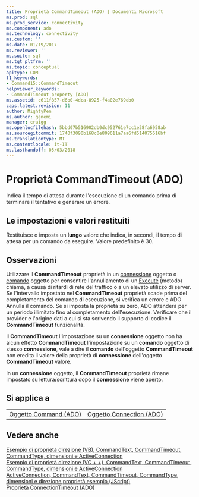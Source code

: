 ```yaml
---
title: Proprietà CommandTimeout (ADO) | Documenti Microsoft
ms.prod: sql
ms.prod_service: connectivity
ms.component: ado
ms.technology: connectivity
ms.custom: ''
ms.date: 01/19/2017
ms.reviewer: ''
ms.suite: sql
ms.tgt_pltfrm: ''
ms.topic: conceptual
apitype: COM
f1_keywords:
- Command15::CommandTimeout
helpviewer_keywords:
- CommandTimeout property [ADO]
ms.assetid: c611f857-d6b0-4dca-8925-f4a02e769eb0
caps.latest.revision: 11
author: MightyPen
ms.author: genemi
manager: craigg
ms.openlocfilehash: 5bbd07b516902db0dc952761e7cc1e38fa6958ab
ms.sourcegitcommit: 1740f3090b168c0e809611a7aa6fd514075616bf
ms.translationtype: MT
ms.contentlocale: it-IT
ms.lasthandoff: 05/03/2018
---
```

# <a name="commandtimeout-property-ado"></a>Proprietà CommandTimeout (ADO)
Indica il tempo di attesa durante l'esecuzione di un comando prima di terminare il tentativo e generare un errore.  
  
## <a name="settings-and-return-values"></a>Le impostazioni e valori restituiti  
 Restituisce o imposta un **lungo** valore che indica, in secondi, il tempo di attesa per un comando da eseguire. Valore predefinito è 30.  
  
## <a name="remarks"></a>Osservazioni  
 Utilizzare il **CommandTimeout** proprietà in un [connessione](../../../ado/reference/ado-api/connection-object-ado.md) oggetto o [comando](../../../ado/reference/ado-api/command-object-ado.md) oggetto per consentire l'annullamento di un [Execute](../../../ado/reference/ado-api/execute-method-ado-command.md) (metodo) chiama, a causa di ritardi di rete del traffico o a un elevato utilizzo di server. Se l'intervallo impostato nel **CommandTimeout** proprietà scade prima del completamento del comando di esecuzione, si verifica un errore e ADO Annulla il comando. Se si imposta la proprietà su zero, ADO attenderà per un periodo illimitato fino al completamento dell'esecuzione. Verificare che il provider e l'origine dati a cui si sta scrivendo il supporto di codice il **CommandTimeout** funzionalità.  
  
 Il **CommandTimeout** l'impostazione su un **connessione** oggetto non ha alcun effetto **CommandTimeout** l'impostazione su un **comando** oggetto di stesso **connessione**, vale a dire il **comando** dell'oggetto **CommandTimeout** non eredita il valore della proprietà di **connessione** dell'oggetto **CommandTimeout** valore.  
  
 In un **connessione** oggetto, il **CommandTimeout** proprietà rimane impostato su lettura/scrittura dopo il **connessione** viene aperto.  
  
## <a name="applies-to"></a>Si applica a  
  
|||  
|-|-|  
|[Oggetto Command (ADO)](../../../ado/reference/ado-api/command-object-ado.md)|[Oggetto Connection (ADO)](../../../ado/reference/ado-api/connection-object-ado.md)|  
  
## <a name="see-also"></a>Vedere anche  
 [Esempio di proprietà direzione (VB), CommandText, CommandTimeout, CommandType, dimensioni e ActiveConnection](../../../ado/reference/ado-api/activeconnection-commandtext-commandtimeout-commandtype-size-example-vb.md)   
 [Esempio di proprietà direzione (VC + +), CommandText, CommandTimeout, CommandType, dimensioni e ActiveConnection](../../../ado/reference/ado-api/activeconnection-commandtext-commandtimeout-commandtype-size-example-vc.md)   
 [ActiveConnection, CommandText, CommandTimeout, CommandType, dimensioni e direzione proprietà esempio (JScript)](../../../ado/reference/ado-api/activeconnection-commandtext-timeout-type-size-example-jscript.md)   
 [Proprietà ConnectionTimeout (ADO)](../../../ado/reference/ado-api/connectiontimeout-property-ado.md)
